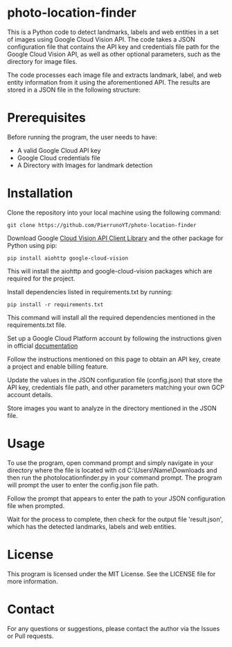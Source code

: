 # photo-location-finder
This is a Python code to detect landmarks, labels and web entities in a set of images using Google Cloud Vision API. The code takes a JSON configuration file that contains the API key and credentials file path for the Google Cloud Vision API, as well as other optional parameters, such as the directory for image files.

The code processes each image file and extracts landmark, label, and web entity information from it using the aforementioned API. The results are stored in a JSON file in the following structure:

# Prerequisites

Before running the program, the user needs to have:

* A valid Google Cloud API key
* Google Cloud credentials file
* A Directory with Images for landmark detection
    
# Installation

Clone the repository into your local machine using the following command:

```git clone https://github.com/PierrunoYT/photo-location-finder```

Download Google [Cloud Vision API Client Library](https://cloud.google.com/vision/docs/libraries?hl=de#client-libraries-install-python) and the other package for Python using pip:

```pip install aiohttp google-cloud-vision```

This will install the aiohttp and google-cloud-vision packages which are required for the project.

Install dependencies listed in requirements.txt by running:

```pip install -r requirements.txt```

This command will install all the required dependencies mentioned in the requirements.txt file.

Set up a Google Cloud Platform account by following the instructions given in official [documentation](https://cloud.google.com/vision/docs/before-you-begin?hl=de)

Follow the instructions mentioned on this page to obtain an API key, create a project and enable billing feature.
  
Update the values in the JSON configuration file (config.json) that store the API key, credentials file path, and other parameters matching your own GCP account details.

Store images you want to analyze in the directory mentioned in the JSON file.

# Usage

To use the program, open command prompt and simply navigate in your directory where the file is located with cd C:\Users\Name\Downloads and then run the photolocationfinder.py in your command prompt. The program will prompt the user to enter the config.json file path. 

Follow the prompt that appears to enter the path to your JSON configuration file when prompted.

Wait for the process to complete, then check for the output file 'result.json', which has the detected landmarks, labels and web entities.

# License

This program is licensed under the MIT License. See the LICENSE file for more information.

# Contact

For any questions or suggestions, please contact the author via the Issues or Pull requests.
